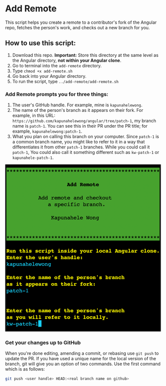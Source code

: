 # Add Remote

This script helps you create a remote to a contributor's fork of the Angular repo, fetches the person's work, and checks out a new branch for you.

## How to use this script:

1. Download this repo.
  **Important:** Store this directory at the same level as the Angular directory, **not within your Angular clone**.
1. Go to terminal into the `add-remote` directory.
1. Type `chmod +x add-remote.sh`
1. Go back into your Angular directory.
1. To run the script, type `../add-remote/add-remote.sh`

### Add Remote prompts you for three things:

1. The user's GitHub handle.
  For example, mine is `kapunahelewong`.
1. The name of the person's branch as it appears on their fork.
  For example, in this URL: `https://github.com/kapunahelewong/angular/tree/patch-1`, my branch name is `patch-1`.
  You can see this in their PR under the PR title; for example, `kapunahelewong:patch-1`.
1. What you plan on calling this branch on your computer.
  Since `patch-1` is a common branch name, you might like to refer to it in a way that differentiates it from other `patch-1` branches.
  While you could call it `patch-1`, You could also call it something different such as `kw-patch-1` or `kapunahele-patch-1`.

  ![Image of Add Remote](add-remote.png)

### Get your changes up to GitHub

When you're done editing, amending a commit, or rebasing use `git push` to update the PR.
If you have used a unique name for the local version of the branch, git will give you an option of two commands.
Use the first command which is as follows:

```bash
git push <user handle> HEAD:<real branch name on github>
```

